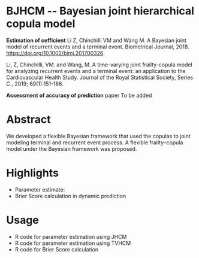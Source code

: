 # BJHCM -- Bayesian joint hierarchical copula model
**Estimation of cefficient** 
Li Z, Chinchilli VM and Wang M. A Bayesian joint model of recurrent events and a terminal event. Biometrical Journal, 2018. https://doi.org/10.1002/bimj.201700326.

Li, Z, Chinchilli, VM. and Wang, M. A time-varying joint frailty-copula model for analyzing recurrent events and a terminal event: an application to the Cardiovascular Health Study. Journal of the Royal Statistical Society, Series C., 2019; 69(1):151-166.

**Assessment of accuracy of prediction**
paper To be added
# Abstract
We developed a flexible Bayesian framework that used the copulas to joint modeling terminal and recurrent event process. A flexible frailty–copula model under the Bayesian framework was proposed. 

# Highlights
- Parameter estimate: 
- Brier Score calculation in dynamic prediction

# Usage
- R code for parameter estimation using JHCM
- R code for parameter estimation using TVHCM
- R code for Brier Score calculation 

